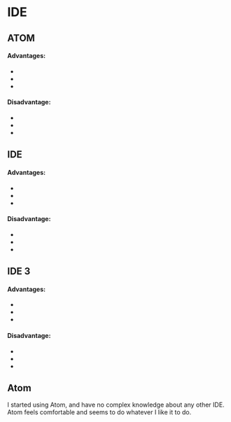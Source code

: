 # IDE

## ATOM

#### Advantages:													

- ​																							
-  
-  

#### Disadvantage:

- 
-  
-  



## IDE 

#### Advantages:													

- ​																							
-  
-  

#### Disadvantage:

- 
-  
-  

## IDE 3

#### Advantages:													

- ​																							
-  
-  

#### Disadvantage:

- 
-  
-  

## Atom

I started using Atom, and have no complex knowledge about any other IDE. Atom feels comfortable and seems to do whatever I like it to do.